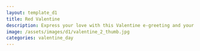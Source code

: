 ```yaml
---
layout: template_d1
title: Red Valentine
description: Express your love with this Valentine e-greeting and your name
image: /assets/images/d1/valentine_2_thumb.jpg
categories: valentine_day
---
```

<body style="background-attachment: fixed;background-size: cover;">
	 <style>
     html, body {
	height: 100%;
}

body {
	overflow: hidden;
	background: radial-gradient(circle at center, red, #670000);
}

#scene {
	width: 100%;
	height: 100%;
}

    </style>
  {% include d1_share_dialog.html %}
       <div class="top">
          <span class="sendername">ShareWish</span>
     <div style="clear: both;"></div>
        <span> Wishes You </span>
    </div> 
<svg version="1.1" xmlns="http://www.w3.org/2000/svg" xmlns:xlink="http://www.w3.org/1999/xlink" xmlns:a="http://ns.adobe.com/AdobeSVGViewerExtensions/3.0/" x="0px" y="0px" width="453.5px" height="453.5px" viewBox="0 0 453.5 453.5" overflow="scroll" enable-background="new 0 0 453.5 453.5" xml:space="preserve" id="scene">
<defs>
	<symbol id="heart">
		<path d="M16.6,0c-4.6-0.3-5.9,3.2-5.9,3.2S7.9-1.1,4,0.4C0.1,1.8-2.7,8.5,4.3,14.3c5.4,4.5,6.2,4.5,6.2,4.5
	s0.8,0,6.7-4.8C24,8.3,21.2,0.4,16.6,0z M16.5,13.7c-5.6,4.6-6,4.6-6,4.6S10.2,18.4,5,14C-1.6,8.4,0.5,2.2,4.3,0.8
	c3.7-1.4,6.4,3.5,6.4,3.5s1.3-4.1,5.7-3.8C20.8,0.8,23,8.3,16.5,13.7z"></path>
	</symbol>
</defs>
	
	<svg class="heart-path" y="340.64765543376456" x="293.83242121760924" style="opacity: 0.663644;">
		<use fill="none" xlink:href="#heart" data-svg-origin="0.010280370712280273 -0.01823982037603855" style="fill: white; transform: matrix(1.57393, 0, 0, 1.57393, -0.00590025, 0.0104684);"></use>
	</svg>
	<svg class="heart-path" y="43.909102867538934" x="283.81491112498907" style="opacity: -0.0962904;">
		<use fill="none" xlink:href="#heart" data-svg-origin="0.010280370712280273 -0.01823982037603855" style="fill: white; transform: matrix(3.97838, 0, 0, 3.97838, -0.0306189, 0.0543252);"></use>
	</svg>
	<svg class="heart-path" y="311.20065296667593" x="198.72072938327435" style="opacity: 0.422299;">
		<use fill="none" xlink:href="#heart" data-svg-origin="0.010280370712280273 -0.01823982037603855" style="fill: white; transform: matrix(3.45318, 0, 0, 3.45318, -0.0252197, 0.0447457);"></use>
	</svg>
	<svg class="heart-path" y="443.9141043862656" x="46.50872426862426" style="opacity: 0.953058;">
		<use fill="none" xlink:href="#heart" data-svg-origin="0.010280370712280273 -0.01823982037603855" style="fill: white; transform: matrix(2.32486, 0, 0, 2.32486, -0.0136202, 0.0241654);"></use>
	</svg>
	<svg class="heart-path" y="161.95440973279534" x="81.39584398452985" style="opacity: -0.0330928;">
		<use fill="none" xlink:href="#heart" data-svg-origin="0.010280370712280273 -0.01823982037603855" style="fill: white; transform: matrix(1.5572, 0, 0, 1.5572, -0.00572826, 0.0101633);"></use>
	</svg>
	<svg class="heart-path" y="163.2521759921578" x="10.293130835791299" style="opacity: -0.0767942;">
		<use fill="none" xlink:href="#heart" data-svg-origin="0.010280370712280273 -0.01823982037603855" style="fill: white; transform: matrix(2.41148, 0, 0, 2.41148, -0.0145105, 0.0257452);"></use>
	</svg>
	<svg class="heart-path" y="214.84594028919565" x="113.71760355185445" style="opacity: -0.0301053;">
		<use fill="none" xlink:href="#heart" data-svg-origin="0.010280370712280273 -0.01823982037603855" style="fill: white; transform: matrix(1.47106, 0, 0, 1.47106, -0.00484268, 0.00859207);"></use>
	</svg>
	<svg class="heart-path" y="192.4743328150446" x="351.4666354522709" style="opacity: -0.0796571;">
		<use fill="none" xlink:href="#heart" data-svg-origin="0.010280370712280273 -0.01823982037603855" style="fill: white; transform: matrix(2.83136, 0, 0, 2.83136, -0.0188271, 0.0334038);"></use>
	</svg>
	<svg class="heart-path" y="344.1713492971438" x="59.70436909012956" style="opacity: 0.533567;">
		<use fill="none" xlink:href="#heart" data-svg-origin="0.010280370712280273 -0.01823982037603855" style="fill: white; transform: matrix(3.0333, 0, 0, 3.0333, -0.0209032, 0.0370872);"></use>
	</svg>
	<svg class="heart-path" y="61.612753658156635" x="122.58579566695263" style="opacity: -0.0875962;">
		<use fill="none" xlink:href="#heart" data-svg-origin="0.010280370712280273 -0.01823982037603855" style="fill: white; transform: matrix(3.85446, 0, 0, 3.85446, -0.029345, 0.0520649);"></use>
	</svg>
	<svg class="heart-path" y="103.73052639818792" x="298.9739365506731" style="opacity: -0.0930754;">
		<use fill="none" xlink:href="#heart" data-svg-origin="0.010280370712280273 -0.01823982037603855" style="fill: white; transform: matrix(3.59761, 0, 0, 3.59761, -0.0267044, 0.04738);"></use>
	</svg>
	<svg class="heart-path" y="164.33603603593122" x="248.40478101539688" style="opacity: -0.0788256;">
		<use fill="none" xlink:href="#heart" data-svg-origin="0.010280370712280273 -0.01823982037603855" style="fill: white; transform: matrix(3.31079, 0, 0, 3.31079, -0.0237558, 0.0421484);"></use>
	</svg>
	<svg class="heart-path" y="85.05788279020919" x="294.40409204900476" style="opacity: -0.0647103;">
		<use fill="none" xlink:href="#heart" data-svg-origin="0.010280370712280273 -0.01823982037603855" style="fill: white; transform: matrix(2.83487, 0, 0, 2.83487, -0.0188632, 0.0334677);"></use>
	</svg>
	<svg class="heart-path" y="403.14673876995494" x="375.4923545672906" style="opacity: 0.815701;">
		<use fill="none" xlink:href="#heart" data-svg-origin="0.010280370712280273 -0.01823982037603855" style="fill: white; transform: matrix(1.55535, 0, 0, 1.55535, -0.00570929, 0.0101296);"></use>
	</svg>
	<svg class="heart-path" y="126.30823653565761" x="160.72167180468736" style="opacity: -0.0588607;">
		<use fill="none" xlink:href="#heart" data-svg-origin="0.010280370712280273 -0.01823982037603855" style="fill: white; transform: matrix(2.58259, 0, 0, 2.58259, -0.0162697, 0.0288662);"></use>
	</svg>
	
<g>
	<path class="letter-path" stroke-alignment="outer" fill="none" d="M237.4,150.5c1.9-4.3,3.6-7.5,5.1-9.7c1.5-2.2,2.9-3.5,4.1-4c1.3-0.5,2.2-0.7,2.6-0.7
		c0.5,0,0.7,0.1,0.7,0.2c0,0.1-0.3,0.3-0.8,0.6c-0.5,0.3-1.4,1.3-2.7,3.1c-1.3,1.8-2.8,4.6-4.7,8.4c-1.9,3.8-3.6,7.8-5,12
		c2.4,0,4-0.1,4.6-0.4c0.7-0.2,1.1-0.3,1.2-0.1c0.1,0.2-0.1,0.4-0.6,0.8c-1.3,0.9-3.2,1.5-5.8,1.6c0,0.1-0.4,1-1,2.9
		c-2,6.2-3,10.5-3,12.9c0,1.4,0.2,2.4,0.7,2.9c0.5,0.6,1,0.8,1.6,0.8c0.6,0,1.2-0.2,1.8-0.7c2.3-1.7,4.7-5.3,7.5-10.8
		c0.3-0.7,0.6-1,0.9-0.8c0.3,0.1,0.3,0.5,0,1.3c-1.5,3.1-2.7,5.4-3.7,6.9c-1,1.5-2.1,2.8-3.3,4.1c-1.6,1.5-3.3,2.3-4.9,2.3
		c-1.8,0-3.1-0.8-3.8-2.3c-0.4-0.7-0.5-1.4-0.5-2c0-0.6,0-1.2,0-1.9c0-0.7,0.1-1.5,0.2-2.6c0.1-1.1,0.4-2.4,0.9-3.9
		c0.5-1.6,0.8-2.8,1.1-3.6c0.3-0.8,0.6-1.9,1.2-3.3c0.5-1.4,0.8-2.1,0.8-2.3c-1.7,0-8.4-0.3-20.2-0.8c-2.4,7.2-6.2,13.7-11.4,19.4
		c-2.5,2.8-5.5,5.2-8.9,7.1c-4.5,2.5-9.3,3.8-14.3,3.8c-2.1,0-4.5-0.3-7-0.9c-2.6-0.6-5-1.8-7.3-3.5c-2.3-1.7-3.9-4.1-4.9-7
		c-1-2.9-1-6.2-0.1-9.8c0.5-1.8,1.5-3.5,3.2-5.1c1.6-1.6,3-2.4,4.1-2.4c0.4,0,0.6,0.1,0.7,0.1c0.1,0.1,0,0.2-0.1,0.4
		c-0.1,0.1-0.3,0.2-0.5,0.3c-1.2,0.5-2.4,1.6-3.7,3.4c-1.7,2.3-2.5,5-2.5,8c0,4.8,2.3,8.3,6.9,10.7c2.8,1.4,6,2.1,9.8,2.1
		c1.6,0,3.2-0.2,4.6-0.5c13.5-3,22.9-11.7,28.4-26.2c-1,0-2,0.2-3,0.7c-1,0.5-1.6,0.7-1.9,0.7c-0.3,0-0.5-0.1-0.5-0.4
		c0-0.7,0.5-1.3,1.4-1.9c1-0.6,1.8-1,2.5-1h2.3c2.5-6.4,5.4-12.8,8.7-19.3c-1,0.1-2.5,0.3-4.4,0.4c-1.9,0.2-3.5,0.3-4.6,0.4
		c-1.2,0.1-2.7,0.3-4.4,0.6c-1.7,0.3-3.2,0.6-4.4,1c-1.2,0.4-2.4,0.9-3.8,1.6c-1.4,0.7-2.6,1.5-3.5,2.3c-2.3,2.1-3.9,4.8-4.8,7.9
		c-0.4,1.3-0.6,2.6-0.6,4.1c0,1.4,0.5,2.8,1.5,4.2c1,1.4,2.4,2,4.1,2c3.4,0,5.8-1.9,7.2-5.8c0.7-1.8,1-3.1,1-3.8
		c0-0.7-0.1-1.3-0.4-1.7c-0.3-0.4-0.2-0.6,0.2-0.7c0.3,0,0.5,0.1,0.7,0.5c0.5,1,0.7,2.1,0.7,3.3c0,1.2-0.4,2.5-1.2,3.9
		c-1.4,2.5-3.2,4.1-5.5,4.9c-1.1,0.4-2.2,0.6-3.3,0.6c-1.1,0-2.2-0.2-3.3-0.7c-2.1-0.9-3.7-2.5-4.6-4.6c-0.6-1.3-1-2.6-1-3.8
		c0-1.2,0.2-2.6,0.6-4.1c0.4-1.5,1.1-3.1,2.2-4.7c1.1-1.6,2.5-2.9,4.2-3.8c1.7-1,3.3-1.8,5-2.4c1.7-0.6,3.6-1.1,5.9-1.4
		c2.3-0.3,4.3-0.6,6-0.7c1.7-0.2,3.7-0.3,6.1-0.4c2.4-0.1,4.2-0.2,5.3-0.4c0.4-0.8,1.1-1.7,2-2.8c0.9-1.1,1.7-1.7,2.3-1.9
		c0.6-0.2,1.1-0.3,1.5-0.3c1.5,0,2.2,0.6,2.2,1.9s-0.8,2.3-2.4,3.1c-1.6,0.8-3.2,1.3-4.6,1.3c-1.1,2.1-2.6,5.8-4.6,11.1
		c-2,5.3-3,8.1-3.1,8.4c3,0,6.8,0.2,11.5,0.5c4.7,0.3,7.6,0.5,8.7,0.5C234.1,158.1,235.5,154.8,237.4,150.5z M224.9,135.6
		c-0.5,0-1.5,1-3,2.9c2.6-0.4,3.9-1.1,3.8-2.1c0-0.4-0.3-0.7-0.7-0.8C225,135.6,225,135.6,224.9,135.6z" data-svg-origin="203.86851501464844 162.75000762939453" style="stroke-width: 1px; stroke: rgba(255, 255, 255, 0.8); transform: matrix(1, 0, 0, 1, 0, 0); stroke-dashoffset: 1e-05; stroke-dasharray: none; fill: rgb(255, 255, 255); transform-origin: 0px 0px 0px;"></path>
	<path class="letter-path" stroke-alignment="outer" fill="none" d="M258.4,164.7c-1.2,2.3-1.9,4-2.1,5.1c-0.2,1.1-0.4,2.1-0.4,2.8c0,0.7,0.3,1.1,0.8,1.1
		c0.7,0,1.5-0.6,2.5-1.9c1.5-1.8,2.9-4.2,4.4-7.2c0.1-0.3,0.3-0.5,0.5-0.5c0.3-0.1,0.4,0,0.4,0.3c0,0.2-0.1,0.4-0.2,0.6
		c-3.3,6.7-6.1,10.1-8.4,10.1c-1,0-1.9-0.5-2.5-1.5c-0.3-0.5-0.5-1.3-0.5-2.2c0-0.9,0.2-2,0.5-3.3c-2.9,4.6-5.4,7-7.5,7
		c-0.6,0-1.1-0.2-1.6-0.5c-1.1-0.8-1.6-2.1-1.6-3.9c0-3.5,1.5-7.1,4.6-10.8c1.7-2,3.9-3.3,6.4-3.9c0.7-0.2,1.3-0.3,1.9-0.3
		c1.7,0,3.1,0.6,4.2,1.7c0.4,0.4,0.5,0.8,0.3,1.1c-0.1,0.4-0.5,0.5-0.9,0.4c-0.4-1.3-1.3-1.9-2.6-1.9c-1.6,0-3.5,1.2-5.7,3.7
		c-1.3,1.4-2.5,3.1-3.6,5.1c-1.4,2.3-2.1,4.2-2.1,5.6c0,1.4,0.5,2.1,1.4,2.1c2.2,0,5-3.3,8.5-9.9c0.7-1.3,1.3-2.2,1.7-2.7
		c0.5-0.5,1.1-0.7,1.8-0.7c0.1,0,0.5,0.1,1.1,0.2c0.6,0.1,1,0.1,1.3,0.1C260.5,160.9,259.6,162.4,258.4,164.7z" data-svg-origin="253.59996032714844 165.40003967285156" style="stroke-width: 1px; stroke: rgba(255, 255, 255, 0.8); transform: matrix(1, 0, 0, 1, 0, 0); stroke-dashoffset: 1e-05; stroke-dasharray: none; fill: rgb(255, 255, 255); transform-origin: 0px 0px 0px;"></path>
	<path class="letter-path" stroke-alignment="outer" fill="none" d="M279.2,165.8c0,1.8-0.5,3.8-1.4,6c-1,2.2-2.3,4.3-3.9,6.3c-1.7,2-3.7,3.4-6.1,4.1c-0.9,0.2-2,0.4-3.1,0.4
		c-1.2,0-2.5-0.4-3.9-1.1l-5.9,14.7c-0.6,1.3-1.2,2.2-1.7,2.6c-0.5,0.4-1.1,0.6-1.5,0.6c-0.5,0-0.8,0-0.9,0c-0.1,0-0.5-0.1-1.1-0.2
		c-0.6-0.1-1.1-0.2-1.5-0.1c0.9-0.9,3.2-5,6.9-12.3c3.7-7.4,5.8-12.3,6.3-14.9c-0.5,0.7-0.9,1-1.3,1.1c-0.2,0-0.2-0.2,0-0.7
		c0.2-0.5,0.7-1.4,1.2-2.8c0.7-1.8,1.1-3.4,1.1-4.9c0-1.5-0.3-2.4-0.9-2.6c2.5-0.4,3.9-0.6,4.3-0.6c0.4,0,0.7,0.2,0.8,0.5
		c0.1,0.3,0.2,0.7,0.2,1.1c0,2.5-0.6,5.3-1.7,8.4l1.2-2c1.5-2.4,2.6-3.9,3.3-4.6c0.7-0.7,1.4-1.4,2.2-2.2c1.2-1.2,2.4-1.7,3.5-1.7
		c0.3,0,0.6,0,0.9,0.1C278.2,161.5,279.2,163.1,279.2,165.8z M276.3,165.2c0-0.7-0.1-1.3-0.4-1.8c-0.3-0.6-0.7-0.8-1.3-0.8
		c-1.4,0-3.1,1.3-5,4c-1.9,2.7-4.7,7.4-8.3,14.1c0.5,0.5,1.3,0.8,2.2,0.8c0.9,0,2.3-0.7,4-2.2c2.8-2.3,5.1-5.2,6.9-8.6
		C275.7,168.4,276.3,166.6,276.3,165.2z" data-svg-origin="263.7000198364258 180.15000915527344" style="stroke-width: 1px; stroke: rgba(255, 255, 255, 0.8); transform: matrix(1, 0, 0, 1, 0, 0); stroke-dashoffset: 1e-05; stroke-dasharray: none; fill: rgb(255, 255, 255); transform-origin: 0px 0px 0px;"></path>
	<path class="letter-path" stroke-alignment="outer" fill="none" d="M301.1,159.9c0,1.6-0.4,3.3-1.2,5.2c-0.8,1.9-2,3.7-3.4,5.5c-1.5,1.8-3.2,3-5.3,3.6
		c-0.8,0.2-1.7,0.3-2.7,0.3c-1,0-2.2-0.3-3.4-1l-5.1,12.8c-0.5,1.2-1,1.9-1.5,2.3c-0.5,0.4-0.9,0.5-1.4,0.5c-0.4,0-0.7,0-0.8,0
		c-0.1,0-0.4-0.1-1-0.2c-0.6-0.1-1-0.1-1.3-0.1c0.8-0.8,2.8-4.4,6-10.8c3.2-6.4,5.1-10.8,5.5-13c-0.4,0.6-0.8,0.9-1.1,0.9
		c-0.2,0-0.2-0.2,0-0.6c0.2-0.4,0.6-1.2,1.1-2.4c0.6-1.5,1-3,1-4.3c0-1.3-0.3-2.1-0.8-2.3c2.2-0.4,3.4-0.5,3.8-0.5
		c0.4,0,0.6,0.2,0.7,0.5c0.1,0.3,0.1,0.6,0.1,1c0,2.2-0.5,4.6-1.5,7.4l1.1-1.7c1.3-2.1,2.2-3.4,2.8-4.1c0.6-0.6,1.2-1.2,1.9-1.9
		c1-1,2.1-1.5,3-1.5c0.3,0,0.6,0,0.8,0.1C300.2,156.2,301.1,157.6,301.1,159.9z M298.5,159.4c0-0.6-0.1-1.1-0.4-1.6
		c-0.2-0.5-0.6-0.7-1.1-0.7c-1.3,0-2.7,1.2-4.4,3.5c-1.7,2.3-4.1,6.4-7.2,12.3c0.5,0.5,1.1,0.7,1.9,0.7c0.8,0,2-0.6,3.5-1.9
		c2.4-2,4.4-4.5,6.1-7.5C298,162.2,298.5,160.6,298.5,159.4z" data-svg-origin="287.5500183105469 172.29999542236328" style="stroke-width: 1px; stroke: rgba(255, 255, 255, 0.8); transform: matrix(1, 0, 0, 1, 0, 0); stroke-dashoffset: 1e-05; stroke-dasharray: none; fill: rgb(255, 255, 255); transform-origin: 0px 0px 0px;"></path>
	<path class="letter-path" stroke-alignment="outer" fill="none" d="M290.7,205.6c-1.8,0-3.2-0.4-4.2-1.1c-1-0.8-1.5-1.7-1.5-2.7s0.3-2.3,0.9-3.6c1.1-2.1,3-3.8,5.8-5.1
		c2.1-1,4.9-1.9,8.3-2.7c3.5-0.8,5.7-1.4,6.7-1.7c1.5-2.6,3.3-7.2,5.3-13.9c-2.4,4.2-4.4,7.1-6,8.8c-1.6,1.7-3.2,2.5-4.9,2.5
		c-2.2,0-3.5-0.9-3.9-2.8c-0.2-0.3-0.2-0.7-0.1-1.3c0.1-0.6,0.1-1,0.2-1.2c0-0.2,0.2-0.6,0.4-1.2c0.2-0.6,0.4-1,0.5-1.2
		c0.5-0.9,0.8-1.7,1.2-2.2c-0.7,0-0.8-0.3-0.6-1l1.1-2.2c1.4-2.7,2.6-4.9,3.5-6.8c0.4-0.9,1.2-1.3,2.4-1.3h3.8
		c-0.1,0.1-0.3,0.2-0.6,0.5c-0.7,0.5-1.3,1.1-1.7,1.7c-1.5,2.6-3.3,6.2-5.6,10.9c-0.9,1.9-1.4,3.4-1.4,4.3c0,0.9,0.2,1.5,0.5,1.9
		c0.3,0.4,0.7,0.6,1.3,0.6c0.8,0,1.9-0.8,3.3-2.5c2.9-3.4,6.2-8.8,9.7-16.1c0.5-0.9,1.3-1.3,2.4-1.3h3.3c-1.1,0.7-1.9,1.7-2.5,2.8
		c-0.6,1.1-1.3,2.7-2,4.6c-0.7,1.9-1.6,4.5-2.7,7.7c-1.1,3.2-1.9,5.6-2.5,7.2c3.9-1.2,6.8-3.2,8.9-6.1c0.9-1.3,2.2-3.5,3.9-6.8
		c0.3-0.6,0.5-0.8,0.8-0.7c0.2,0.1,0.3,0.3,0.3,0.5c0,0.2-0.3,1-1,2.4c-0.7,1.4-1.4,2.7-2.1,3.8c-0.7,1.2-1.6,2.4-2.7,3.6
		c-1.1,1.2-2.3,2.2-3.7,2.9c-1.4,0.7-3.2,1.5-5.4,2.3c-3.2,5.8-6.4,10-9.6,12.7C297.5,204.4,294.2,205.6,290.7,205.6z M287.1,199.5
		c-0.5,0.9-0.7,1.7-0.7,2.5c0,0.8,0.3,1.3,0.9,1.8c0.6,0.4,1.3,0.6,2.2,0.6c2.4,0,4.9-1.2,7.7-3.7c2.7-2.4,5.1-5.1,7.2-7.9l1.4-2.3
		c-6.8,1.8-11.1,3-12.8,3.8C290.2,195.5,288.3,197.2,287.1,199.5z" data-svg-origin="304.99993896484375 185.25" style="stroke-width: 1px; stroke: rgba(255, 255, 255, 0.8); transform: matrix(1, 0, 0, 1, 0, 0); stroke-dashoffset: 1e-05; stroke-dasharray: none; fill: rgb(255, 255, 255); transform-origin: 0px 0px 0px;"></path>
	
	
	
	<path class="letter-path" stroke-alignment="outer" fill="none" d="M139.7,242c-0.5,0-1-0.1-1.5-0.2c-2.6-0.5-4-2.8-4-7c0-6.7,3.4-18.2,10.2-34.5c2.6-6.1,4.6-12.1,5.8-17.9
		c0.5-2.2,0.7-4,0.7-5.4c0-1.3-0.1-2.4-0.2-3.2c-0.3-2.4-1.2-4.1-2.7-5c-2.7-1.5-5.8-2.2-9.2-2.2c-3.6,0-7.3,0.9-11.3,2.6
		c-3.9,1.8-7.7,3.9-11.2,6.4c-3.5,2.5-6.7,5.5-9.5,9c-2.9,3.5-5,7.1-6.4,10.9c-1.4,3.8-2.1,7.3-2.1,10.3c0,1.3,0.1,2.5,0.3,3.6
		c0.9,3.8,2.5,6.6,4.9,8.5c2.4,1.9,5.3,2.8,8.6,2.8c4.6,0,8.9-2,13-6.1c4-4.1,6-8.4,6-12.9c0-2.5-0.5-4.3-1.5-5.3
		c-1-1.1-2-1.6-3-1.6c-1,0-2.1,0.2-3.1,0.5c-1,0.3-1.6,0.3-1.6-0.1c0-0.4,0.6-0.8,1.9-1.4c1.3-0.6,2.6-0.9,3.9-0.9s2.6,0.4,3.8,1.2
		c2.1,1.6,3.2,4.1,3.2,7.5c0,3.3-1.3,6.7-3.8,10.1c-2.6,3.4-5.7,6.1-9.4,8.1c-3.7,2.1-7.4,3.1-11.1,3.1c-3.6,0-7-1.3-10.2-4
		c-3.1-2.7-5.2-6.2-6.3-10.7c-0.3-1.3-0.4-2.7-0.4-4.2c0-3.5,0.9-7.2,2.6-11.3c1.7-4.1,4.2-7.8,7.4-11.3c3.2-3.5,6.7-6.4,10.4-8.7
		c3.7-2.3,7.7-4.3,11.8-5.8c4.2-1.6,8.1-2.4,11.8-2.4c3.7,0,7,0.6,10,1.7c5.3,2.3,8,7.2,8,14.6c0,5.5-2,12.3-5.9,20.4
		c-2.5,5-4.7,10.5-6.6,16.3c-2.9,8.6-4.3,14.6-4.3,17.9c0,2.5,0.9,3.8,2.6,3.8c3.4,0,9.4-4.4,17.9-13.2c6-6.2,10.7-13,14.1-20.4
		c2.2-4.7,3.3-9.1,3.3-13c0-2.1-0.2-3.6-0.5-4.4c-0.3-0.9-0.5-1.4-0.7-1.6c-0.1-0.2-0.3-0.5-0.7-0.7c-0.3-0.2-0.5-0.3-0.7-0.3
		c-0.8-0.2-1.6-0.4-2.4-0.5c-0.8-0.1-1.3-0.5-1.4-1.1c-0.1-0.6,0.1-1,0.9-1.1l1.6,0.2c2.5,0.7,4.7,2.5,6.6,5.3
		c1,1.6,1.6,3.5,1.6,5.7c0,2.2-0.5,4.8-1.6,7.9c-2.5,6.7-6.4,13.3-11.7,19.8c-5.3,6.5-10.5,11.5-15.6,14.9
		C147.1,240.3,142.9,242,139.7,242z" data-svg-origin="137.20003128051758 203.2500228881836" style="stroke-width: 1px; stroke: rgba(255, 255, 255, 0.8); transform: matrix(1, 0, 0, 1, 0, 0); stroke-dashoffset: 1e-05; stroke-dasharray: none; fill: rgb(255, 255, 255); transform-origin: 0px 0px 0px;"></path>
	<path class="letter-path" stroke-alignment="outer" fill="none" d="M190.8,222.8c-1.6,3.1-2.6,5.5-2.9,7c-0.3,1.6-0.5,2.8-0.5,3.8s0.4,1.4,1.1,1.4c0.9,0,2.1-0.9,3.5-2.6
		c2-2.5,4-5.8,6-9.8c0.2-0.4,0.4-0.7,0.7-0.7c0.4-0.1,0.6,0,0.6,0.4c0,0.2-0.1,0.5-0.2,0.9c-4.5,9.1-8.3,13.7-11.4,13.7
		c-1.4,0-2.6-0.7-3.5-2.1c-0.4-0.7-0.7-1.7-0.7-3s0.2-2.7,0.7-4.5c-3.9,6.3-7.3,9.5-10.2,9.5c-0.8,0-1.5-0.2-2.1-0.7
		c-1.5-1-2.2-2.8-2.2-5.3c0-4.8,2.1-9.7,6.3-14.7c2.4-2.8,5.3-4.6,8.7-5.4c0.9-0.2,1.8-0.4,2.7-0.4c2.3,0,4.2,0.8,5.8,2.4
		c0.5,0.5,0.6,1.1,0.4,1.5c-0.2,0.5-0.6,0.7-1.3,0.6c-0.5-1.8-1.7-2.7-3.5-2.7c-2.1,0-4.7,1.7-7.8,5c-1.8,2-3.4,4.3-4.9,6.9
		c-1.9,3.2-2.9,5.8-2.9,7.7c0,1.9,0.6,2.9,1.8,2.9c3,0,6.8-4.5,11.6-13.6c0.9-1.8,1.7-3.1,2.4-3.7c0.6-0.7,1.5-1,2.4-1
		c0.2,0,0.7,0.1,1.5,0.2c0.8,0.1,1.4,0.2,1.8,0.1C193.6,217.7,192.4,219.7,190.8,222.8z" data-svg-origin="184.5000228881836 223.59998321533203" style="stroke-width: 1px; stroke: rgba(255, 255, 255, 0.8); transform: matrix(1, 0, 0, 1, 0, 0); stroke-dashoffset: 1e-05; stroke-dasharray: none; fill: rgb(255, 255, 255); transform-origin: 0px 0px 0px;"></path>
	<path class="letter-path" stroke-alignment="outer" fill="none" d="M202.8,215.9c-0.5,1.6-1,3-1.3,4.5c-0.4,1.4-0.5,2.8-0.5,4.3c0,1.4,0.3,2.7,1,4c0.7,1.2,1.7,1.8,3.2,1.8
		c2.4,0,4.7-1.6,6.9-4.8c2.2-3.2,4.6-7.3,7.1-12.2c0.5-0.9,1-1.3,1.5-1.1c0.3,0.3,0.4,0.6,0.2,1c-0.2,0.4-0.6,1.4-1.2,2.8
		c-0.6,1.4-1.1,2.4-1.4,3c-0.3,0.6-0.8,1.6-1.6,3c-0.8,1.4-1.4,2.5-2,3.2c-0.6,0.7-1.3,1.6-2.3,2.7c-1,1.1-1.9,1.9-2.7,2.4
		c-2.3,1.5-4.5,2.2-6.5,2.2c-2,0-3.6-0.4-4.8-1.3c-1.1-0.9-1.8-1.8-2-2.9c-0.2-1-0.3-1.9-0.3-2.7c0-0.8,0-1.8,0.1-3.1
		c0.2-2.1,0.6-4.2,1.2-6.1c0.6-2,1-3.1,1-3.4c1.5-5.5,3.7-11.5,6.5-17.9c2.8-6.5,5.2-11.3,7.1-14.6c1.9-3.3,3.5-5.5,4.6-6.7
		c2.2-2.4,4.5-3.6,6.6-3.6c1.5,0,2.5,1.1,3.1,3.3c0.1,0.4,0.1,0.9,0.1,1.5c0,2.2-0.8,5.1-2.4,8.5c-5.7,12.6-12.4,22.5-20.3,29.7
		C203.6,213.4,203.3,214.3,202.8,215.9z M214.5,197c3.3-5.2,5.7-9.7,7.3-13.3c1.6-3.7,2.3-6.2,2.3-7.5c0-1.3-0.2-2-0.7-2
		c-0.7,0-1.9,1.3-3.8,3.9c-1.9,2.6-4.3,7.3-7.5,14.1c-3.1,6.8-5.7,12.7-7.7,17.8C207.8,206.5,211.2,202.2,214.5,197z" data-svg-origin="211.25000762939453 201.54998016357422" style="stroke-width: 1px; stroke: rgba(255, 255, 255, 0.8); transform: matrix(1, 0, 0, 1, 0, 0); stroke-dashoffset: 1e-05; stroke-dasharray: none; fill: rgb(255, 255, 255); transform-origin: 0px 0px 0px;"></path>
	<path class="letter-path" stroke-alignment="outer" fill="none" d="M217.3,220.5c-0.7,1.8-1.1,3.8-1.1,6c0,1.5,0.3,2.6,1,3.5c0.7,0.9,1.6,1.3,2.8,1.3c4.8,0,9.1-4.5,12.9-13.4
		c0.4-0.8,0.8-1.2,1.3-1.1c0.2,0.1,0.3,0.2,0.3,0.4c0,0.2-0.6,1.6-1.8,4.1c-1.2,2.5-2.4,4.6-3.6,6.2c-2.7,3.7-6,5.5-9.9,5.5
		c-2.1,0-3.9-0.7-5.3-2c-1.5-1.4-2.2-3.2-2.2-5.6c0-2.4,0.6-4.8,1.7-7.5c1.1-2.6,2.7-5.1,4.6-7.4c1.9-2.3,4.2-3.9,6.7-5
		c1.2-0.5,2.4-0.8,3.5-0.8c1.1,0,2.1,0.3,3.1,0.9c0.9,0.7,1.3,1.5,1.3,2.4c0,3.1-1.9,6.1-5.6,9c-1.2,0.9-2.8,1.7-4.9,2.4
		C220,220.1,218.4,220.5,217.3,220.5z M230.5,207.9c0-1-0.4-1.6-1.3-1.6c-1.5,0-3.7,1.8-6.7,5.4c-1.8,2.2-3.3,4.7-4.7,7.4
		c0.9,0,2.2-0.3,3.9-0.9c1.7-0.6,3.2-1.5,4.4-2.5C229.1,213.2,230.5,210.7,230.5,207.9z" data-svg-origin="223.0999984741211 218.8499984741211" style="stroke-width: 1px; stroke: rgba(255, 255, 255, 0.8); transform: matrix(1, 0, 0, 1, 0, 0); stroke-dashoffset: 1e-05; stroke-dasharray: none; fill: rgb(255, 255, 255); transform-origin: 0px 0px 0px;"></path>
	<path class="letter-path" stroke-alignment="outer" fill="none" d="M247.8,215.5c-5.1,8.9-7.6,14.7-7.6,17.5c0,1.1,0.4,1.6,1.2,1.6c2.1,0,4.9-3.6,8.5-10.7
		c0.2-0.6,0.5-0.8,0.7-0.7c0.3,0.1,0.4,0.3,0.4,0.5c0,0.2-0.1,0.5-0.2,0.7c-2.2,4.4-4,7.5-5.5,9.1c-1.5,1.7-3,2.5-4.5,2.5
		c-1.5,0-2.7-0.6-3.4-1.7c-0.4-0.5-0.6-1.3-0.6-2.2s0.2-2.1,0.6-3.4c0.4-1.3,1.5-3.5,3.4-6.4c0.5-0.7,0.7-1.3,0.7-1.8
		c0-0.4-0.4-0.7-1.1-0.7c-0.7,0-2,0.9-4,2.8c-3,2.7-5.8,6.8-8.6,12.3c-0.2,0.4-0.5,0.7-0.8,0.8c-0.3,0.1-0.9,0.2-1.8,0.2
		c-0.9,0-1.5,0.1-1.8,0.3c0.7-1.3,2-4,3.9-8.1c3.5-7.2,5.7-11.4,6.8-12.4c0.5-0.5,1.2-0.7,2-0.7c0.2,0,0.6,0.1,1.3,0.2
		c0.7,0.1,1.2,0.1,1.5,0.1c-1.5,0.8-4,4.7-7.5,11.6c1.9-2.4,3.7-4.3,5.3-5.7c1.6-1.4,3.5-2.7,5.7-4c2.2-1.2,3.9-1.8,4.9-1.8
		C247.4,215.4,247.6,215.4,247.8,215.5z" data-svg-origin="237.1999740600586 225.60004425048828" style="stroke-width: 1px; stroke: rgba(255, 255, 255, 0.8); transform: matrix(1, 0, 0, 1, 0, 0); stroke-dashoffset: 1e-05; stroke-dasharray: none; fill: rgb(255, 255, 255); transform-origin: 0px 0px 0px;"></path>
	<path class="letter-path" stroke-alignment="outer" fill="none" d="M246.1,237.6c0-4.7,2.2-12.5,6.7-23.4h-4.4c-0.3,0-0.5-0.2-0.5-0.5c-0.1-0.3-0.1-0.6,0.1-0.9
		c0.1-0.3,0.3-0.5,0.6-0.5h5.1c2-4.4,3.9-8.1,5.6-11.1c1.7-3,3.3-5,4.8-6c1.5-1,2.5-1.6,3.2-1.6s1.1,0.1,1.4,0.2
		c1.3,0.6,1.9,1.9,1.9,3.8c0,1.9-0.6,4.3-1.9,7c-1.3,2.8-2.6,5.3-3.8,7.7h4c0.3,0,0.5,0.2,0.5,0.5c0.1,0.3,0.1,0.6-0.1,0.9
		c-0.1,0.3-0.4,0.5-0.6,0.5h-4.9c-3.1,5.2-6.8,9.9-11.2,13.9l-1.9,8.6c-0.2,0.7-0.3,1.4-0.3,2.1c0,0.7,0.2,1.4,0.6,2.1
		c0.4,0.7,1,1.1,1.9,1.1c1,0,2-0.3,3.2-1c2.7-2,5.7-6.3,8.9-12.7c0.2-0.5,0.5-0.8,0.8-0.9c0.3-0.1,0.5,0,0.5,0.2
		c0.1,0.3,0,0.7-0.3,1.2c-1.9,3.9-3.3,6.6-4.4,8.3c-3,4.9-6.3,7.3-9.7,7.3c-1.7,0-3.2-0.6-4.3-1.9
		C246.6,241.2,246.1,239.5,246.1,237.6z M261.9,214.2h-4c-0.7,1.6-2.2,5.3-4.5,11.2C256.4,222.2,259.3,218.5,261.9,214.2z
		 M263,212.3c3.7-6.6,5.6-11.2,5.6-13.8c0-1.1-0.2-1.7-0.6-1.7c-0.6,0-1.6,0.9-2.8,2.7c-1.3,1.8-3.4,6.1-6.4,12.8H263z" data-svg-origin="258.3500061035156 219.00001525878906" style="stroke-width: 1px; stroke: rgba(255, 255, 255, 0.8); transform: matrix(1, 0, 0, 1, 0, 0); stroke-dashoffset: 1e-05; stroke-dasharray: none; fill: rgb(255, 255, 255); transform-origin: 0px 0px 0px;"></path>
	<path class="letter-path" stroke-alignment="outer" fill="none" d="M268.3,236.6c0.8,0,1.6-0.4,2.5-1.2c1.5-1.5,3.5-4.7,5.8-9.4c0.3-0.6,0.6-0.8,0.9-0.6
		c0.1,0.1,0.1,0.2,0.1,0.4c0,0.2-0.2,0.6-0.5,1.4c-0.3,0.7-0.6,1.4-0.9,2c-0.3,0.6-0.8,1.5-1.6,2.8c-0.8,1.3-1.5,2.3-2.1,3
		c-1.7,1.9-3.3,2.9-4.8,2.9c-1.5,0-2.6-0.5-3.3-1.4c-0.7-0.9-1-1.9-1-3c0-1.1,0.3-2.3,0.8-3.7l4-10.1c0.1-0.2,0.1-0.6,0.1-1
		c0-0.4-0.2-1-0.7-1.6l3.4-0.1c1,0,1.5,0.2,1.7,0.5c0.2,0.4,0,0.9-0.4,1.6l-5,11.6c-0.7,1.5-1.1,2.8-1.1,3.9
		C266.4,236,267,236.6,268.3,236.6z M274.4,213.8c-0.6,0.5-1.2,0.7-1.9,0.7c-0.7,0-1.3-0.2-1.7-0.7c-0.4-0.5-0.6-1.1-0.5-1.8
		c0.1-0.7,0.5-1.3,1.1-1.8c0.6-0.5,1.2-0.7,1.9-0.7c0.7,0,1.3,0.2,1.7,0.7c0.4,0.5,0.6,1.1,0.5,1.8
		C275.3,212.7,275,213.3,274.4,213.8z" data-svg-origin="270.49998474121094 223.6999969482422" style="stroke-width: 1px; stroke: rgba(255, 255, 255, 0.8); transform: matrix(1, 0, 0, 1, 0, 0); stroke-dashoffset: 1e-05; stroke-dasharray: none; fill: rgb(255, 255, 255); transform-origin: 0px 0px 0px;"></path>
	<path class="letter-path" stroke-alignment="outer" fill="none" d="M294.5,223.8c-6.3,11-9.4,18.2-9.4,21.5c0,1.3,0.5,2,1.4,2c2.6,0,6.1-4.4,10.5-13.2c0.3-0.7,0.6-1,0.9-0.8
		c0.3,0.2,0.5,0.4,0.5,0.6c0,0.3-0.1,0.6-0.3,0.9c-2.7,5.4-5,9.2-6.8,11.3c-1.9,2.1-3.7,3.1-5.6,3.1c-1.9,0-3.3-0.7-4.2-2.1
		c-0.5-0.7-0.8-1.6-0.8-2.7s0.3-2.5,0.8-4.2c0.5-1.6,1.9-4.3,4.2-7.9c0.6-0.9,0.8-1.6,0.8-2.2c0-0.5-0.4-0.8-1.3-0.8
		c-0.9,0-2.5,1.1-5,3.4c-3.7,3.4-7.2,8.4-10.6,15.1c-0.3,0.5-0.6,0.8-1,1c-0.4,0.1-1.1,0.2-2.3,0.3c-1.1,0.1-1.9,0.2-2.2,0.4
		c0.8-1.6,2.4-5,4.8-10c4.3-8.9,7.1-14,8.4-15.3c0.6-0.6,1.5-0.9,2.5-0.9c0.2,0,0.7,0.1,1.6,0.2c0.8,0.2,1.5,0.2,1.9,0.1
		c-1.9,1-5,5.8-9.2,14.3c2.4-2.9,4.6-5.3,6.5-7.1c2-1.8,4.3-3.4,7.1-4.9c2.7-1.5,4.8-2.3,6-2.3C294,223.6,294.3,223.7,294.5,223.8z" data-svg-origin="281.25 236.40001678466797" style="stroke-width: 1px; stroke: rgba(255, 255, 255, 0.8); transform: matrix(1, 0, 0, 1, 0, 0); stroke-dashoffset: 1e-05; stroke-dasharray: none; fill: rgb(255, 255, 255); transform-origin: 0px 0px 0px;"></path>
	<path class="letter-path" stroke-alignment="outer" fill="none" d="M303.3,230.4c-0.8,1.9-1.2,4-1.2,6.4c0,1.6,0.3,2.8,1,3.7c0.7,0.9,1.7,1.4,3,1.4c5.1,0,9.7-4.8,13.8-14.3
		c0.4-0.9,0.9-1.3,1.4-1.2c0.2,0.1,0.3,0.2,0.3,0.4c0,0.2-0.6,1.7-1.9,4.4c-1.3,2.7-2.5,4.9-3.8,6.6c-2.8,3.9-6.4,5.9-10.6,5.9
		c-2.2,0-4.1-0.7-5.7-2.2c-1.6-1.5-2.3-3.4-2.3-5.9c0-2.5,0.6-5.2,1.8-8c1.2-2.8,2.8-5.4,4.9-7.9c2.1-2.4,4.4-4.2,7.1-5.3
		c1.3-0.6,2.5-0.8,3.7-0.8c1.2,0,2.3,0.3,3.3,1c0.9,0.8,1.4,1.6,1.4,2.6c0,3.4-2,6.6-6,9.6c-1.2,1-3,1.8-5.2,2.6
		C306.2,230,304.4,230.4,303.3,230.4z M317.4,217c0-1.1-0.4-1.7-1.3-1.7c-1.6,0-3.9,1.9-7.1,5.8c-1.9,2.3-3.6,5-5,7.9
		c0.9,0,2.3-0.3,4.1-1c1.8-0.7,3.4-1.6,4.7-2.7C315.8,222.7,317.4,219.9,317.4,217z" data-svg-origin="309.449951171875 228.64997100830078" style="stroke-width: 1px; stroke: rgba(255, 255, 255, 0.8); transform: matrix(1, 0, 0, 1, 0, 0); stroke-dashoffset: 1e-05; stroke-dasharray: none; fill: rgb(255, 255, 255); transform-origin: 0px 0px 0px;"></path>
	<path class="letter-path" stroke-alignment="outer" fill="none" d="M334.1,210c0,2.2-0.8,4.1-2.3,5.6c-1.6,1.5-3.4,2.6-5.4,3.3c-0.2,0.1-0.4,0.2-0.5,0.2
		c-0.2,0-0.2-0.1-0.2-0.4c0-0.3,0.2-0.5,0.6-0.6c1.5-0.5,2.8-1.3,3.9-2.5c1.1-1.1,1.7-2.5,1.9-4.2c-0.7,0.5-1.4,0.8-2.2,0.8
		c-0.8,0-1.5-0.3-2-0.9c-0.5-0.6-0.7-1.4-0.5-2.2c0.1-0.9,0.5-1.6,1.3-2.2c0.7-0.6,1.6-0.9,2.5-0.9c0.9,0,1.7,0.4,2.2,1.2
		C333.8,207.9,334.1,208.9,334.1,210z" data-svg-origin="329.90000915527344 212.55001831054688" style="stroke-width: 1px; stroke: rgba(255, 255, 255, 0.8); transform: matrix(1, 0, 0, 1, 0, 0); stroke-dashoffset: 1e-05; stroke-dasharray: none; fill: rgb(255, 255, 255); transform-origin: 0px 0px 0px;"></path>
	<path class="letter-path" stroke-alignment="outer" fill="none" d="M344.1,240c0.7,0.1,1.2,0.2,1.5,0.2c2.3,0,4.5-1.3,6.7-4c1.2-1.5,3.3-5.2,6.4-11.1c0.1-0.3,0.3-0.4,0.6-0.4
		c0.5-0.1,0.8,0.1,0.8,0.6c0,0.1-0.1,0.4-0.4,1c-0.3,0.5-0.5,1.1-0.7,1.6c-0.2,0.5-0.6,1.3-1.1,2.3c-0.5,1-0.9,1.8-1.3,2.5
		c-0.4,0.6-0.8,1.4-1.4,2.3c-0.6,0.9-1.1,1.6-1.7,2.1l-1.8,1.9c-1,1-2.1,1.6-3.4,2c-2.1,0.7-4.1,0.7-6.1,0.2
		c-1.3,0.6-2.5,0.8-3.5,0.8c-4,0-6.5-1.6-7.3-4.8c-0.2-0.7-0.3-1.6-0.3-2.7c0-1,0.4-2.1,1.1-3c0.7-1,1.5-1.5,2.3-1.5
		c2.9-5.5,5.4-10.5,7.4-14.9c2.3-4.8,4.9-7.2,7.9-7.2c0.8,0,1.6,0.2,2.3,0.6c0.8,0.4,1,0.8,0.9,1.2c-0.2,0.5-0.6,0.5-1.2,0.3
		c-0.6-0.3-1.2-0.4-1.6-0.4s-0.8,0.1-1.2,0.3c-1.9,0.9-2.9,2.9-2.9,5.9c0,1.6,0.2,2.9,0.7,3.9c0.5,1,1,2.1,1.5,3.3
		c1.3,2.9,2,5.4,2,7.2c0,1.9-0.6,3.7-1.8,5.5C347.1,237.4,345.7,238.8,344.1,240z M334.8,237.1c0,0.3,0,0.7,0.1,1.1
		c0.5,1.5,1.5,2.3,3.1,2.3c0.7,0,1.2-0.1,1.7-0.3c-2.1-1.3-3.2-3.4-3.4-6.4C335.3,234.8,334.8,235.9,334.8,237.1z M341.2,239.4
		c2.5-1.9,3.7-5,3.7-9.4c0-1.8-0.2-4.2-0.6-7.2c-0.4-3.1-0.6-5.1-0.6-6.2c0-1.1,0-1.8,0.1-2.2c-4.3,8.6-7,13.9-8,15.7
		c1.2,0,1.8,0.8,1.8,2.5C337.6,236,338.8,238.2,341.2,239.4z" data-svg-origin="345.6000213623047 224.95001983642578" style="stroke-width: 1px; stroke: rgba(255, 255, 255, 0.8); transform: matrix(1, 0, 0, 1, 0, 0); stroke-dashoffset: 1e-05; stroke-dasharray: none; fill: rgb(255, 255, 255); transform-origin: 0px 0px 0px;"></path>
	<g>
		<path class="letter-path" stroke-alignment="outer" fill="none" d="M194.5,285.1c-3.9,3.1-8.2,4.7-13,4.7c-5.4,0-8.7-1.5-10-4.5c-0.3-0.7-0.4-1.5-0.4-2.5
			c0-0.9,0.5-2,1.4-3.1c1.5-1.7,3.6-2.6,6.3-2.6c1.8,0,3.6,0.3,5.4,1c1.8,0.7,5.1,2.2,9.7,4.7c2.1-2,4.2-4.7,6.3-8.1
			c2.1-3.4,3.9-6.6,5.4-9.7c1.5-3.1,3.4-6.5,5.6-10.2c2.2-3.7,4.4-6.8,6.6-9.2c-4.7-2.8-9.7-4.2-15-4.2c-2.2,0-4.4,0.2-6.7,0.7
			c-6.5,1.4-11.5,4.2-14.8,8.5c-2.1,2.6-3.1,5.1-3.1,7.4c0,3.2,1.5,5.3,4.6,6.2c1.1,0.3,2,0.4,2.8,0.4c0.8,0,1.7-0.1,2.7-0.4
			c1-0.3,2-0.8,2.9-1.8c1.8-1.8,2.8-3.6,3-5.2c0-0.4,0.3-0.5,0.7-0.4c0.4,0.1,0.6,0.4,0.5,1c-0.4,3.1-2,5.4-4.8,7
			c-1.7,0.9-3.4,1.4-5.2,1.4l-3.3-0.6c-3.2-1.1-5.3-3.1-6.3-6.1c-0.4-1.1-0.6-2.3-0.6-3.4c0-2.3,0.9-4.6,2.6-6.9
			c3.7-4.9,10.2-8.1,19.6-9.5c1.8-0.3,3.7-0.4,5.5-0.4c5.8,0,11.4,1.4,16.7,4.2c1.6-1.9,3.1-3.3,4.5-4.3c1.4-1,2.5-1.5,3.3-1.5
			c0.5,0,0.7,0.1,0.8,0.3c0.1,0.2,0.1,0.3,0,0.4c-0.1,0.1-0.2,0.2-0.4,0.2c-0.7,0-1.6,0.8-2.8,2.3c-1.1,1.5-2.1,2.9-2.8,4.2
			c4.5,3,7.9,6.8,10.3,11.5c1.9,3.7,2.8,7.8,2.8,12.2c0,5.5-1.3,9.8-3.9,13c-2.1,2.6-4.7,4.5-7.8,5.6c-3.6,1.3-7.3,2-10.8,2
			C205.8,289.5,199.6,288,194.5,285.1z M192.4,284.1c-4.9-2.3-8-3.8-9.3-4.2c-1.3-0.5-2.6-0.7-3.8-0.7c-1.2,0-2.2,0.5-3,1.4
			c-0.7,0.9-1.1,1.8-1.1,2.5s0.2,1.4,0.5,2.1c0.9,1.8,2.7,2.7,5.4,2.7C185.2,287.9,188.9,286.6,192.4,284.1z M196,283.9
			c4.2,2.5,9.2,3.8,14.9,3.8c6.6,0,11.9-1.9,15.9-5.7c3.1-3.1,4.7-7.3,4.7-12.7c0-3.9-0.8-7.5-2.3-10.9c-1.9-4.3-4.7-7.9-8.4-10.8
			c-1.2,1.9-3.6,5.7-7,11.4c-3.5,5.7-6.4,10.4-8.8,13.9c-2.4,3.6-4.3,6.1-5.7,7.6C198.1,282.1,196.9,283.2,196,283.9z" data-svg-origin="203.20000457763672 263.75001525878906" style="stroke-width: 1px; stroke: rgba(255, 255, 255, 0.8); transform: matrix(1, 0, 0, 1, 0, 0); stroke-dashoffset: 1e-05; stroke-dasharray: none; fill: rgb(255, 255, 255); transform-origin: 0px 0px 0px;"></path>
		<path class="letter-path" stroke-alignment="outer" fill="none" d="M248.9,283.7c-1.1,2.1-1.8,3.7-2,4.7c-0.2,1-0.3,1.9-0.3,2.5c0,0.6,0.2,1,0.7,1c0.6,0,1.4-0.6,2.3-1.7
			c1.4-1.7,2.7-3.9,4-6.6c0.1-0.3,0.3-0.5,0.4-0.5c0.3-0.1,0.4,0,0.4,0.3c0,0.2,0,0.4-0.1,0.6c-3.1,6.2-5.6,9.3-7.7,9.3
			c-1,0-1.7-0.5-2.3-1.4c-0.3-0.5-0.4-1.2-0.4-2c0-0.8,0.2-1.8,0.5-3c-2.7,4.3-4.9,6.4-6.9,6.4c-0.5,0-1-0.2-1.4-0.5
			c-1-0.7-1.5-1.9-1.5-3.6c0-3.3,1.4-6.6,4.2-9.9c1.6-1.9,3.5-3.1,5.9-3.6c0.6-0.2,1.2-0.3,1.8-0.3c1.5,0,2.8,0.5,3.9,1.6
			c0.3,0.4,0.4,0.7,0.3,1c-0.1,0.3-0.4,0.5-0.8,0.4c-0.4-1.2-1.2-1.8-2.4-1.8c-1.4,0-3.2,1.1-5.3,3.4c-1.2,1.3-2.3,2.9-3.3,4.7
			c-1.3,2.2-1.9,3.9-1.9,5.2c0,1.3,0.4,1.9,1.2,1.9c2,0,4.6-3.1,7.8-9.2c0.6-1.2,1.2-2.1,1.6-2.5c0.4-0.4,1-0.7,1.6-0.7
			c0.1,0,0.5,0.1,1,0.1c0.5,0.1,1,0.1,1.2,0.1C250.9,280.3,250,281.6,248.9,283.7z" data-svg-origin="244.49998474121094 284.34999084472656" style="stroke-width: 1px; stroke: rgba(255, 255, 255, 0.8); transform: matrix(1, 0, 0, 1, 0, 0); stroke-dashoffset: 1e-05; stroke-dasharray: none; fill: rgb(255, 255, 255); transform-origin: 0px 0px 0px;"></path>
		<path class="letter-path" stroke-alignment="outer" fill="none" d="M245,315.9c-2,0-3.5-0.4-4.6-1.3c-1.1-0.8-1.6-1.8-1.6-3c0-1.2,0.3-2.5,1-4c1.2-2.3,3.3-4.2,6.4-5.6
			c2.3-1.1,5.3-2.1,9.1-3c3.8-0.9,6.2-1.5,7.3-1.9c1.6-2.8,3.6-7.9,5.8-15.2c-2.6,4.6-4.8,7.8-6.6,9.7c-1.8,1.9-3.5,2.8-5.3,2.8
			c-2.4,0-3.9-1-4.3-3c-0.2-0.3-0.2-0.8-0.1-1.4c0.1-0.6,0.1-1.1,0.2-1.4c0-0.3,0.2-0.7,0.4-1.3c0.3-0.6,0.5-1,0.5-1.3
			c0.5-1,0.9-1.8,1.3-2.4c-0.7,0-0.9-0.4-0.6-1.1l1.2-2.4c1.5-2.9,2.8-5.4,3.8-7.4c0.5-0.9,1.3-1.4,2.6-1.4h4.1
			c-0.1,0.1-0.3,0.3-0.7,0.5c-0.8,0.5-1.4,1.2-1.8,1.9c-1.6,2.8-3.7,6.8-6.1,12c-1,2.1-1.5,3.7-1.5,4.7c0,1,0.2,1.7,0.5,2.1
			c0.3,0.4,0.8,0.6,1.4,0.6c0.9,0,2.1-0.9,3.6-2.7c3.2-3.7,6.7-9.6,10.6-17.7c0.5-0.9,1.4-1.4,2.6-1.4h3.7c-1.2,0.8-2.1,1.8-2.8,3.1
			c-0.7,1.2-1.4,2.9-2.2,5c-0.8,2.1-1.8,4.9-3,8.5c-1.2,3.5-2.1,6.2-2.7,7.9c4.2-1.3,7.5-3.5,9.7-6.7c1-1.4,2.4-3.9,4.3-7.4
			c0.3-0.6,0.6-0.9,0.8-0.7c0.2,0.1,0.4,0.3,0.4,0.5c0,0.2-0.4,1.1-1.1,2.6c-0.7,1.5-1.5,2.9-2.3,4.2c-0.8,1.3-1.8,2.6-3,4
			c-1.2,1.4-2.6,2.4-4.1,3.2c-1.5,0.8-3.5,1.6-6,2.5c-3.5,6.3-7,11-10.5,13.9C252.4,314.5,248.8,315.9,245,315.9z M241,309.2
			c-0.5,1-0.7,1.9-0.7,2.7c0,0.8,0.3,1.5,0.9,1.9c0.6,0.4,1.4,0.7,2.4,0.7c2.6,0,5.4-1.3,8.4-4c3-2.7,5.6-5.6,7.9-8.6l1.5-2.5
			c-7.4,1.9-12.1,3.3-14.1,4.2C244.4,304.8,242.3,306.7,241,309.2z" data-svg-origin="260.59996032714844 293.6000213623047" style="stroke-width: 1px; stroke: rgba(255, 255, 255, 0.8); transform: matrix(1, 0, 0, 1, 0, 0); stroke-dashoffset: 1e-05; stroke-dasharray: none; fill: rgb(255, 255, 255); transform-origin: 0px 0px 0px;"></path>
		
		<path class="letter-path heart" fill="none" d="M337.3,134c-9.9-0.7-12.8,6.9-12.8,6.9s-6.1-9.3-14.5-6.2c-8.5,3.1-14.3,17.5,0.6,29.9
	c11.7,9.8,13.5,9.7,13.5,9.7s1.7,0,14.4-10.4C353.2,151.9,347.2,134.7,337.3,134z M336.9,163.4c-12.1,10-12.9,9.9-12.9,9.9
	s-0.7,0.1-11.9-9.3c-14.3-12-9.6-25.5-1.5-28.5c8.1-3,13.7,7.5,13.7,7.5s2.9-8.9,12.4-8.2C346.2,135.5,351.1,151.7,336.9,163.4z" data-svg-origin="324.3680114746094 154.1272430419922" style="stroke-width: 1px; stroke: rgba(255, 255, 255, 0.8); transform: matrix(1, 0, 0, 1, 0, 0); stroke-dashoffset: 1e-05; stroke-dasharray: none; fill: rgb(255, 255, 255); transform-origin: 0px 0px 0px;"></path>
		
		
	</g>
</g>
	
	
</svg>
    <div class="vd-name">From <span class="sendername">ShareWish</span></div>
<div class="snowflakes" aria-hidden="true">
  <div class="snowflake"><img src="/assets/images/d1/heart.png"></div><div class="snowflake"><img src="/assets/images/d1/heart.png"></div><div class="snowflake"><img src="/assets/images/d1/heart.png"></div><div class="snowflake"><img src="/assets/images/d1/heart.png"></div><div class="snowflake"><img src="/assets/images/d1/heart.png"></div><div class="snowflake"><img src="/assets/images/d1/heart.png"></div><div class="snowflake"><img src="/assets/images/d1/heart.png"></div><div class="snowflake"><img src="/assets/images/d1/heart.png"></div><div class="snowflake"><img src="/assets/images/d1/heart.png"></div><div class="snowflake"><img src="/assets/images/d1/heart.png"></div><div class="snowflake"><img src="/assets/images/d1/heart.png"></div><div class="snowflake"><img src="/assets/images/d1/heart.png"></div><div class="snowflake"><img src="/assets/images/d1/heart.png"></div><div class="snowflake"><img src="/assets/images/d1/heart.png"></div><div class="snowflake"><img src="/assets/images/d1/heart.png"></div><div class="snowflake"><img src="/assets/images/d1/heart.png"></div><div class="snowflake"><img src="/assets/images/d1/heart.png"></div><div class="snowflake"><img src="/assets/images/d1/heart.png"></div><div class="snowflake"><img src="/assets/images/d1/heart.png"></div><div class="snowflake"><img src="/assets/images/d1/heart.png"></div><div class="snowflake"><img src="/assets/images/d1/heart.png"></div><div class="snowflake"><img src="/assets/images/d1/heart.png"></div><div class="snowflake"><img src="/assets/images/d1/heart.png"></div><div class="snowflake"><img src="/assets/images/d1/heart.png"></div><div class="snowflake"><img src="/assets/images/d1/heart.png"></div><div class="snowflake"><img src="/assets/images/d1/heart.png"></div><div class="snowflake"><img src="/assets/images/d1/heart.png"></div><div class="snowflake"><img src="/assets/images/d1/heart.png"></div><div class="snowflake"><img src="/assets/images/d1/heart.png"></div><div class="snowflake"><img src="/assets/images/d1/heart.png"></div><div class="snowflake"><img src="/assets/images/d1/heart.png"></div><div class="snowflake"><img src="/assets/images/d1/heart.png"></div><div class="snowflake"><img src="/assets/images/d1/heart.png"></div><div class="snowflake"><img src="/assets/images/d1/heart.png"></div>
</div>
      
  
  <script src="js/jquery.min.js"></script>  
<script src="js/dummy.js"></script>

  

    <script>
      function random(min, max) {
    return Math.random() * (max - min) + min;
}

var max = 453.5;

var $hearts = $(".heart-path");

$hearts.each(function(i, v){
	var _ = $(this);
	var x = random(0, max);
	var y = random(max, max + 10);

	TweenMax.set(_.find("use"), { scale: random(1, 4), fill: "white" });

	TweenMax.fromTo(_, random(5, 8), { 
		attr: { x: x, y: y },
		opacity: 1,
	}, {
		attr: { x: x + (random(-20, 20)), y: random(10, max/2)},
		repeat: -1,
		opacity: 0,
		delay: i * .3,
		ease: Back.easeOut
	});
	
});

var pathTime = 1;
var perc = .2;

var tl = new TimelineMax({
	repeat: -1,
	repeatDelay: 5
});

tl.set(".letter-path", { stroke: "rgba(255, 255, 255, .8)", strokeWidth: "1", transformOrigin: "50% 50%"})
	.staggerFromTo(".letter-path", pathTime, { drawSVG: "0"}, {drawSVG: "100%", ease: Back.easeIn }, pathTime * perc, "stag")
	.staggerFromTo(".letter-path", pathTime, {fill: "transparent", scale: 2 }, {fill: "white", scale: 1 }, pathTime * perc, "stag+=" + pathTime * .9);
      //# sourceURL=pen.js
    </script>
</body>